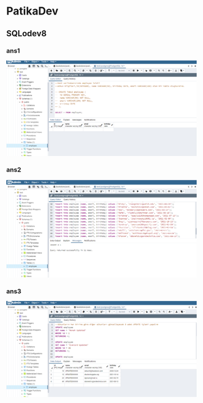 ﻿# PatikaDev

## SQLodev8

### ans1
![ans1](1.png)


### ans2
![ans2](2.png)

### ans3
![ans3](3.png)




